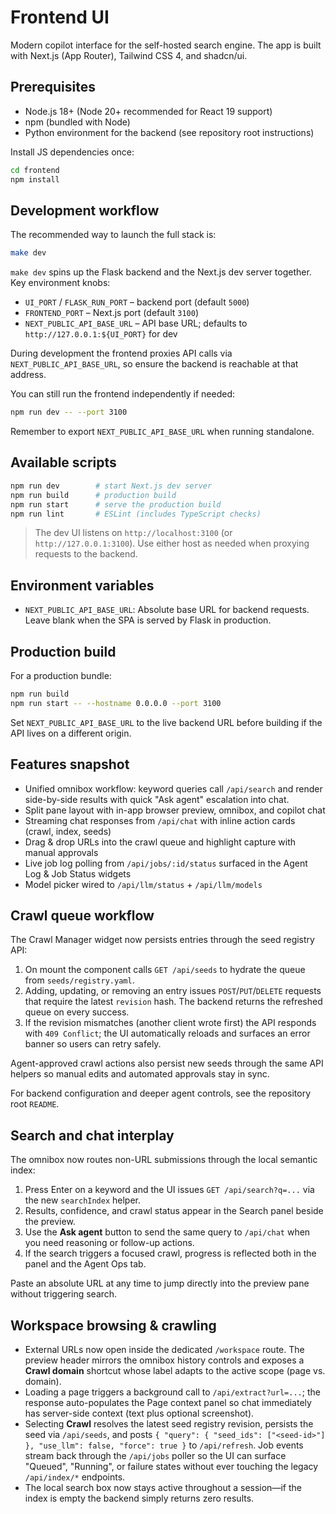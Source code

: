 # Frontend UI

Modern copilot interface for the self-hosted search engine. The app is built with Next.js (App Router), Tailwind CSS 4, and shadcn/ui.

## Prerequisites

- Node.js 18+ (Node 20+ recommended for React 19 support)
- npm (bundled with Node)
- Python environment for the backend (see repository root instructions)

Install JS dependencies once:

```bash
cd frontend
npm install
```

## Development workflow

The recommended way to launch the full stack is:

```bash
make dev
```

`make dev` spins up the Flask backend and the Next.js dev server together. Key environment knobs:

- `UI_PORT` / `FLASK_RUN_PORT` – backend port (default `5000`)
- `FRONTEND_PORT` – Next.js port (default `3100`)
- `NEXT_PUBLIC_API_BASE_URL` – API base URL; defaults to `http://127.0.0.1:${UI_PORT}` for dev

During development the frontend proxies API calls via `NEXT_PUBLIC_API_BASE_URL`, so ensure the backend is reachable at that address.

You can still run the frontend independently if needed:

```bash
npm run dev -- --port 3100
```

Remember to export `NEXT_PUBLIC_API_BASE_URL` when running standalone.

## Available scripts

```bash
npm run dev        # start Next.js dev server
npm run build      # production build
npm run start      # serve the production build
npm run lint       # ESLint (includes TypeScript checks)
```

> The dev UI listens on `http://localhost:3100` (or `http://127.0.0.1:3100`). Use either host as needed when proxying requests to the backend.

## Environment variables

- `NEXT_PUBLIC_API_BASE_URL`: Absolute base URL for backend requests. Leave blank when the SPA is served by Flask in production.

## Production build

For a production bundle:

```bash
npm run build
npm run start -- --hostname 0.0.0.0 --port 3100
```

Set `NEXT_PUBLIC_API_BASE_URL` to the live backend URL before building if the API lives on a different origin.

## Features snapshot

- Unified omnibox workflow: keyword queries call `/api/search` and render side-by-side results with quick "Ask agent" escalation into chat.
- Split pane layout with in-app browser preview, omnibox, and copilot chat
- Streaming chat responses from `/api/chat` with inline action cards (crawl, index, seeds)
- Drag & drop URLs into the crawl queue and highlight capture with manual approvals
- Live job log polling from `/api/jobs/:id/status` surfaced in the Agent Log & Job Status widgets
- Model picker wired to `/api/llm/status` + `/api/llm/models`

## Crawl queue workflow

The Crawl Manager widget now persists entries through the seed registry API:

1. On mount the component calls `GET /api/seeds` to hydrate the queue from `seeds/registry.yaml`.
2. Adding, updating, or removing an entry issues `POST`/`PUT`/`DELETE` requests that require the latest `revision` hash. The backend returns the refreshed queue on every success.
3. If the revision mismatches (another client wrote first) the API responds with `409 Conflict`; the UI automatically reloads and surfaces an error banner so users can retry safely.

Agent-approved crawl actions also persist new seeds through the same API helpers so manual edits and automated approvals stay in sync.

For backend configuration and deeper agent controls, see the repository root `README`.

## Search and chat interplay

The omnibox now routes non-URL submissions through the local semantic index:

1. Press Enter on a keyword and the UI issues `GET /api/search?q=...` via the new `searchIndex` helper.
2. Results, confidence, and crawl status appear in the Search panel beside the preview.
3. Use the **Ask agent** button to send the same query to `/api/chat` when you need reasoning or follow-up actions.
4. If the search triggers a focused crawl, progress is reflected both in the panel and the Agent Ops tab.

Paste an absolute URL at any time to jump directly into the preview pane without triggering search.

## Workspace browsing & crawling

- External URLs now open inside the dedicated `/workspace` route. The preview header mirrors the omnibox history controls and exposes a **Crawl domain** shortcut whose label adapts to the active scope (page vs. domain).
- Loading a page triggers a background call to `/api/extract?url=...`; the response auto-populates the Page context panel so chat immediately has server-side context (text plus optional screenshot).
- Selecting **Crawl** resolves the latest seed registry revision, persists the seed via `/api/seeds`, and posts `{ "query": { "seed_ids": ["<seed-id>"] }, "use_llm": false, "force": true }` to `/api/refresh`. Job events stream back through the `/api/jobs` poller so the UI can surface "Queued", "Running", or failure states without ever touching the legacy `/api/index/*` endpoints.
- The local search box now stays active throughout a session—if the index is empty the backend simply returns zero results.
